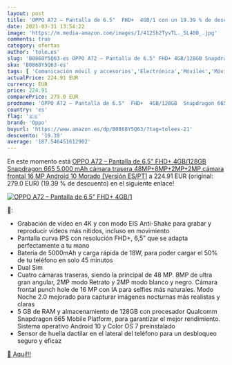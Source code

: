 ```yaml
---
layout: post
title: 'OPPO A72 – Pantalla de 6.5"  FHD+  4GB/1 con un 19.39 % de descuento'
date: 2021-03-31 13:54:22
image: 'https://m.media-amazon.com/images/I/412Sh2TyvTL._SL400_.jpg'
comments: true
category: ofertas
author: 'tole.es'
slug: 'B0868Y5Q63-es OPPO A72 – Pantalla de 6.5" FHD+ 4GB/128GB Snapdragon 665...'
sku: 'B0868Y5Q63-es'
tags: [ 'Comunicación móvil y accesorios','Electrónica','Móviles','Móviles y smartphones libres','android','oppo', ]
actualPrice: 224.91 EUR
currency: EUR
price: 224.91
comparePrice: 279.0 EUR
prodname: 'OPPO A72 – Pantalla de 6.5"  FHD+  4GB/128GB  Snapdragon 665  5.000 mAh  cámara trasera 48MP+8MP+2MP+2MP  cámara frontal 16 MP  Android 10  Morado [Versión ES/PT]'
country: 'es'
flag: '🇪🇸'
brand: 'Oppo'
buyurl: 'https://www.amazon.es/dp/B0868Y5Q63/?tag=tolees-21'
descuento: '19.39'
average: '187.546451612902'
---
```


En este momento está [OPPO A72 – Pantalla de 6.5"  FHD+  4GB/128GB  Snapdragon 665  5.000 mAh  cámara trasera 48MP+8MP+2MP+2MP  cámara frontal 16 MP  Android 10  Morado [Versión ES/PT]](https://www.amazon.es/dp/B0868Y5Q63/?tag=tolees-21) a 224.91 EUR (original: 279.0 EUR) (19.39 %  de descuento) en el siguiente enlace!

[![OPPO A72 – Pantalla de 6.5"  FHD+  4GB/1](https://m.media-amazon.com/images/I/412Sh2TyvTL._SL400_.jpg)](https://www.amazon.es/dp/B0868Y5Q63/?tag=tolees-21)

🔎:

- Grabación de vídeo en 4K y con modo EIS Anti-Shake para grabar y reproducir vídeos más nítidos, incluso en movimiento
- Pantalla curva IPS con resolución FHD+, 6,5” que se adapta perfectamente a tu mano
- Batería de 5000mAh y carga rápida de 18W, para poder cargar el 50% de tu teléfono en solo 45 minutos
- Dual Sim
- Cuatro cámaras traseras, siendo la principal de 48 MP. 8MP de ultra gran angular, 2MP modo Retrato y 2MP modo blanco y negro. Cámara frontal punch hole de 16 MP con IA para selfies más naturales. Modo Noche 2.0 mejorado para capturar imágenes nocturnas más realistas y claras
- 5 GB de RAM y almacenamiento de 128GB con procesador Qualcomm Snapdragon 665 Mobile Platform, para garantizar el mejor rendimiento. Sistema operativo Android 10 y Color OS 7 preinstalado
- Sensor de huella dactilar en el lateral del teléfono para un desbloqueo seguro y eficaz

[🛒 Aquí!!!](https://www.amazon.es/dp/B0868Y5Q63/?tag=tolees-21)
